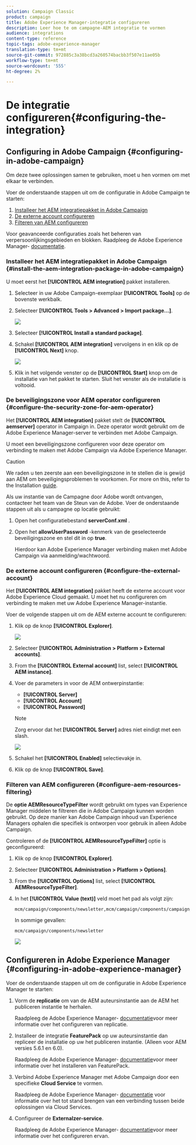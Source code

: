 ```yaml
---
solution: Campaign Classic
product: campaign
title: Adobe Experience Manager-integratie configureren
description: Leer hoe te om campagne-AEM integratie te vormen
audience: integrations
content-type: reference
topic-tags: adobe-experience-manager
translation-type: tm+mt
source-git-commit: 972885c3a38bcd3a260574bacbb3f507e11ae05b
workflow-type: tm+mt
source-wordcount: '555'
ht-degree: 2%

---
```



# De integratie configureren{#configuring-the-integration}

## Configuring in Adobe Campaign {#configuring-in-adobe-campaign}

Om deze twee oplossingen samen te gebruiken, moet u hen vormen om met elkaar te verbinden.

Voer de onderstaande stappen uit om de configuratie in Adobe Campaign te starten:

1. [Installeer het AEM integratiepakket in Adobe Campaign](#install-the-aem-integration-package-in-adobe-campaign)
1. [De externe account configureren](#configure-the-external-account)
1. [Filteren van AEM configureren](#configure-aem-resources-filtering)

Voor geavanceerde configuraties zoals het beheren van verpersoonlijkingsgebieden en blokken. Raadpleeg de Adobe Experience Manager- [documentatie](https://helpx.adobe.com/experience-manager/6-5/sites/administering/using/campaignonpremise.html).

### Installeer het AEM integratiepakket in Adobe Campaign {#install-the-aem-integration-package-in-adobe-campaign}

U moet eerst het **[!UICONTROL AEM integration]** pakket installeren.

1. Selecteer in uw Adobe Campaign-exemplaar **[!UICONTROL Tools]** op de bovenste werkbalk.
1. Selecteer **[!UICONTROL Tools > Advanced > Import package...]**.

   ![](assets/aem_config_1.png)

1. Selecteer **[!UICONTROL Install a standard package]**.
1. Schakel **[!UICONTROL AEM integration]** vervolgens in en klik op de **[!UICONTROL Next]** knop.

   ![](assets/aem_config_2.png)

1. Klik in het volgende venster op de **[!UICONTROL Start]** knop om de installatie van het pakket te starten. Sluit het venster als de installatie is voltooid.

### De beveiligingszone voor AEM operator configureren {#configure-the-security-zone-for-aem-operator}

Het **[!UICONTROL AEM integration]** pakket stelt de **[!UICONTROL aemserver]** operator in Campaign in. Deze operator wordt gebruikt om de Adobe Experience Manager-server te verbinden met Adobe Campaign.

U moet een beveiligingszone configureren voor deze operator om verbinding te maken met Adobe Campaign via Adobe Experience Manager.

>[!CAUTION]
>
>We raden u ten zeerste aan een beveiligingszone in te stellen die is gewijd aan AEM om beveiligingsproblemen te voorkomen. For more on this, refer to the Installation [guide](../../installation/using/configuring-campaign-server.md#defining-security-zones).

Als uw instantie van de Campagne door Adobe wordt ontvangen, contacteer het team van de Steun van de Adobe. Voer de onderstaande stappen uit als u campagne op locatie gebruikt:

1. Open het configuratiebestand **serverConf.xml** .
1. Open het **allowUserPassword** -kenmerk van de geselecteerde beveiligingszone en stel dit in op **true**.

   Hierdoor kan Adobe Experience Manager verbinding maken met Adobe Campaign via aanmelding/wachtwoord.

### De externe account configureren {#configure-the-external-account}

Het **[!UICONTROL AEM integration]** pakket heeft de externe account voor Adobe Experience Cloud gemaakt. U moet het nu configureren om verbinding te maken met uw Adobe Experience Manager-instantie.

Voer de volgende stappen uit om de AEM externe account te configureren:

1. Klik op de knop **[!UICONTROL Explorer]**.

   ![](assets/aem_config_3.png)

1. Selecteer **[!UICONTROL Administration > Platform > External accounts]**.
1. From the **[!UICONTROL External account]** list, select **[!UICONTROL AEM instance]**.
1. Voer de parameters in voor de AEM ontwerpinstantie:

   * **[!UICONTROL Server]**
   * **[!UICONTROL Account]**
   * **[!UICONTROL Password]**

   >[!NOTE]
   >
   >Zorg ervoor dat het **[!UICONTROL Server]** adres niet eindigt met een slash.

   ![](assets/aem_config_4.png)

1. Schakel het **[!UICONTROL Enabled]** selectievakje in.
1. Klik op de knop **[!UICONTROL Save]**.

### Filteren van AEM configureren {#configure-aem-resources-filtering}

De **optie AEMResourceTypeFilter** wordt gebruikt om types van Experience Manager middelen te filtreren die in Adobe Campaign kunnen worden gebruikt. Op deze manier kan Adobe Campaign inhoud van Experience Managers ophalen die specifiek is ontworpen voor gebruik in alleen Adobe Campaign.

Controleren of de **[!UICONTROL AEMResourceTypeFilter]** optie is geconfigureerd:

1. Klik op de knop **[!UICONTROL Explorer]**.
1. Selecteer **[!UICONTROL Administration > Platform > Options]**.
1. From the **[!UICONTROL Options]** list, select **[!UICONTROL AEMResourceTypeFilter]**.
1. In het **[!UICONTROL Value (text)]** veld moet het pad als volgt zijn:

   ```
   mcm/campaign/components/newsletter,mcm/campaign/components/campaign_newsletterpage,mcm/neolane/components/newsletter
   ```

   In sommige gevallen:

   ```
   mcm/campaign/components/newsletter
   ```

   ![](assets/aem_config_5.png)

## Configureren in Adobe Experience Manager {#configuring-in-adobe-experience-manager}

Voer de onderstaande stappen uit om de configuratie in Adobe Experience Manager te starten:

1. Vorm de **replicatie** om van de AEM auteursinstantie aan de AEM het publiceren instantie te herhalen.

   Raadpleeg de Adobe Experience Manager- [documentatie](https://helpx.adobe.com/experience-manager/6-5/sites/deploying/using/replication.html)voor meer informatie over het configureren van replicatie.

1. Installeer de integratie **FeaturePack** op uw auteursinstantie dan repliceer de installatie op uw het publiceren instantie. (Alleen voor AEM versies 5.6.1 en 6.0).

   Raadpleeg de Adobe Experience Manager- [documentatie](https://helpx.adobe.com/experience-manager/aem-previous-versions.html)voor meer informatie over het installeren van FeaturePack.

1. Verbind Adobe Experience Manager met Adobe Campaign door een specifieke **Cloud Service** te vormen.

   Raadpleeg de Adobe Experience Manager- [documentatie](https://helpx.adobe.com/experience-manager/6-5/sites/administering/using/campaignonpremise.html#ConfiguringAdobeExperienceManager) voor informatie over het tot stand brengen van een verbinding tussen beide oplossingen via Cloud Services.

1. Configureer de **Externalzer-service**.

   Raadpleeg de Adobe Experience Manager- [documentatie](https://helpx.adobe.com/experience-manager/6-5/sites/developing/using/externalizer.html)voor meer informatie over het configureren ervan.

